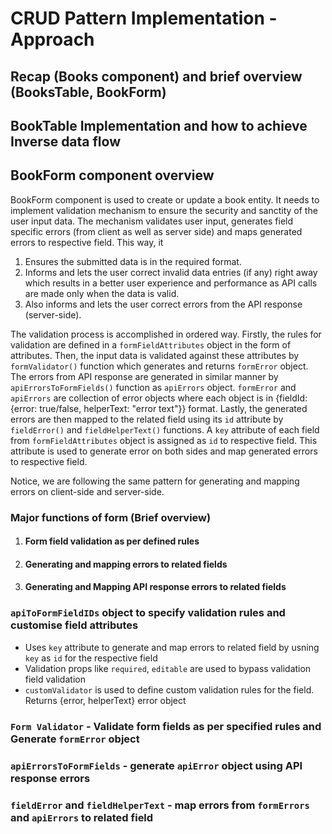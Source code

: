 # CRUD Pattern Implementation - Approach

## Recap (Books component) and brief overview (BooksTable, BookForm)
## BookTable Implementation and how to achieve Inverse data flow
## BookForm component overview

BookForm component is used to create or update a book entity. It needs to implement validation mechanism to ensure the security and sanctity of the user input data. The mechanism validates user input, generates field specific errors (from client as well as server side) and maps generated errors to respective field. This way, it
1. Ensures the submitted data is in the required format.
2. Informs and lets the user correct invalid data entries (if any) right away which results in a better user experience and performance as API calls are made only when the data is valid.
3. Also informs and lets the user correct errors from the API response (server-side).

The validation process is accomplished in ordered way. Firstly, the rules for validation are defined in a `formFieldAttributes` object in the form of attributes. Then, the input data is validated against these attributes by `formValidator()` function which generates and returns `formError` object. The errors from API response are generated in similar manner by `apiErrorsToFormFields()` function as `apiErrors` object. `formError` and `apiErrors` are collection of error objects where each object is in {fieldId: {error: true/false, helperText: "error text"}} format. Lastly, the generated errors are then mapped to the related field using its `id` attribute by `fieldError()` and `fieldHelperText()` functions. A `key` attribute of each field from `formFieldAttributes` object is assigned as `id` to respective field. This attribute is used to generate error on both sides and map generated errors to respective field.

Notice, we are following the same pattern for generating and mapping errors on client-side and server-side.

### Major functions of form (Brief overview)
1. #### Form field validation as per defined rules
2. #### Generating and mapping errors to related fields
3. #### Generating and Mapping API response errors to related fields


### `apiToFormFieldIDs` object to specify validation rules and customise field attributes
- Uses `key` attribute to generate and map errors to related field by usning `key` as `id` for the respective field
- Validation props like `required`, `editable` are used to bypass validation field validation
- `customValidator` is used to define custom validation rules for the field. Returns {error, helperText} error object


### `Form Validator` - Validate form fields as per specified rules and Generate `formError` object
### `apiErrorsToFormFields` - generate `apiError` object using API response errors
### `fieldError` and `fieldHelperText` - map errors from `formErrors` and `apiErrors` to related field
